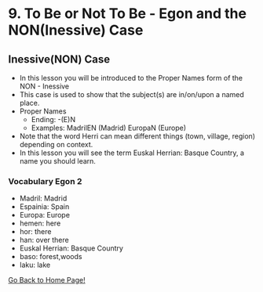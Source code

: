 # 9. To Be or Not To Be - Egon and the NON(Inessive) Case

## Inessive(NON) Case
* In this lesson you will be introduced to the Proper Names form of the NON - Inessive
* This case is used to show that the subject(s) are in/on/upon a named place.
* Proper Names
    *   Ending: -(E)N
    *   Examples: MadrilEN (Madrid) EuropaN (Europe)
* Note that the word Herri can mean different things (town, village, region) depending on context.
* In this lesson you will see the term Euskal Herrian: Basque Country, a name you should learn.

### Vocabulary Egon 2
* Madril: Madrid
* Espainia: Spain
* Europa: Europe
* hemen: here
* hor: there
* han: over there
* Euskal Herrian: Basque Country
* baso: forest,woods
* laku: lake


[ Go Back to Home Page!](..)
